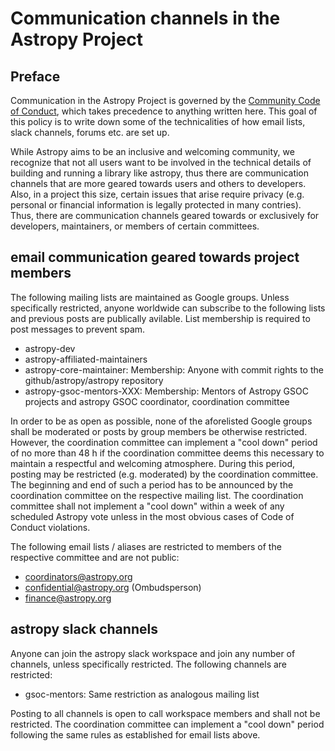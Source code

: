 # Communication channels in the Astropy Project

## Preface

Communication in the Astropy Project is governed by the [Community
Code of Conduct](https://www.astropy.org/code_of_conduct.html), which
takes precedence to anything written here. This goal of this policy is
to write down some of the technicalities of how email lists, slack
channels, forums etc. are set up.

While Astropy aims to be an inclusive and welcoming community, we
recognize that not all users want to be involved in the technical
details of building and running a library like astropy, thus there are
communication channels that are more geared towards users and others
to developers. Also, in a project this size, certain issues that
arise require privacy (e.g. personal or financial information is
legally protected in many contries). Thus, there are communication
channels geared towards or exclusively for developers, maintainers, or
members of certain committees.


## email communication geared towards project members

The following mailing lists are maintained as Google groups. Unless
specifically restricted, anyone worldwide can subscribe to the
following lists and previous posts are publically avilable. List
membership is required to post messages to prevent spam.

- astropy-dev
- astropy-affiliated-maintainers 
- astropy-core-maintainer: Membership: Anyone with commit rights to the github/astropy/astropy repository
- astropy-gsoc-mentors-XXX: Membership: Mentors of Astropy GSOC projects and astropy GSOC coordinator, coordination committee

In order to be as open as possible, none of the aforelisted Google
groups shall be moderated or posts by group members be otherwise
restricted. However, the coordination committee can implement a "cool
down" period of no more than 48 h if the coordination committee deems
this necessary to maintain a respectful and welcoming
atmosphere. During this period, posting may be restricted
(e.g. moderated) by the coordination committee. The beginning and end
of such a period has to be announced by the coordination committee on
the respective mailing list. The coordination committee shall not
implement a "cool down" within a week of any scheduled Astropy vote
unless in the most obvious cases of Code of Conduct violations.


The following email lists / aliases are restricted to members of the respective committee and are not public:

- coordinators@astropy.org
- confidential@astropy.org (Ombudsperson)
- finance@astropy.org


## astropy slack channels
Anyone can join the astropy slack workspace and join any number of channels, unless specifically restricted. The following channels are restricted:

- gsoc-mentors: Same restriction as analogous mailing list

Posting to all channels is open to call workspace members and shall
not be restricted. The coordination committee can implement a "cool
down" period following the same rules as established for email lists
above.